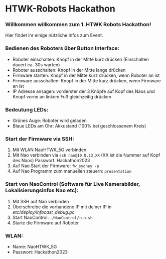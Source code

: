 # HTWK-Robots Hackathon

### Willkommen willkommen zum 1. HTWK Robots Hackathon!  
Hier findet ihr einige nützliche Infos zum Event.    
      
       
    
### Bedienen des Roboters über Button Interface:
* Roboter einschalten: Knopf in der Mitte kurz drücken (Einschalten dauert ca. 30s warten)
* Roboter ausschalten: Knopf in der Mitte lange drücken
* Firmware starten: Knopf in der Mitte kurz drücken, wenn Roboter an ist
* Firmware ausschalten: Knopf in der Mitte kurz drücken, wenn Firmware an ist
* IP Adresse ansagen: vorderster der 3 Knöpfe auf Kopf des Naos und Knopf vorne an linkem Fuß gleichzeitig drücken
   

### Bedeutung LEDs:
* Grünes Auge: Roboter wird geladen
* Blaue LEDs am Ohr: Akkustand (100% bei geschlossenem Kreis)
 

### Start der Firmware via SSH:
1. Mit WLAN NaoHTWK_5G verbinden
2. Mit Nao verbinden via `ssh nao@10.0.13.XX` (XX ist die Nummer auf Kopf des Naos)
   Passwort: Hackathon2023
3. Auf Nao Start der Firmware: `fw_sydney -p`
4. Auf Nao Programm zum manuellen steuern: `presentation`

### Start von NaoControl (Software für Live Kamerabilder, Lokalisierungsinfos Nao etc):
1. Mit SSH auf Nao verbinden
2. Überschreibe die vorhandene IP mit deiner IP in *etc/deploy/infocast_debug.pc*
3. Start NaoControl: `./NaoControl/run.sh`
4. Starte die Firmware auf Roboter

### WLAN:
* Name: NaoHTWK_5G
* Passwort: Hackathon2023
